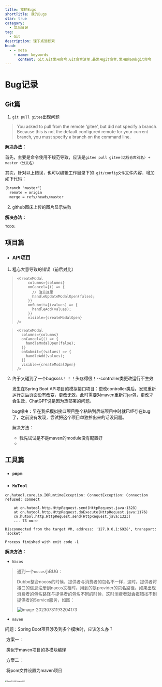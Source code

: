 ```yaml
---
title: 我的Bugs
shortTitle: 我的Bugs
star: true
category:
  - 菜鸟日记
tag:
  - Git
description: 课下点滴积累
head:
  - - meta
    - name: keywords
      content: Git,Git常用命令,Git命令清单,最常用git命令,常用的60条git命令 
---
```


# Bug记录

## Git篇

1. `git pull gitee`出现问题

> You asked to pull from the remote 'gitee', but did not specify
> a branch. Because this is not the default configured remote
> for your current branch, you must specify a branch on the command line.

**解决办法：**

首先，主要是命令使用不规范导致，应该是`gitee pull gitee(远程仓库别名) + master（分支名） `

其次，针对以上错误，也可以编辑工作目录下的`.git/config文件`文件内容，增加如下代码：

```xml
[branch "master"]
  remote = origin
  merge = refs/heads/master
```

2. github图床上传的图片显示失败

**解决办法：**

`TODO:`

## 项目篇

* ### API项目

1. 粗心大意导致的错误（前后对比）

> ```
> <CreateModal
>      columns={columns}
>      onCancel={() => {
>        // 注意这里
>        handleUpdateModalOpen(false);
>      }}
>      onSubmit={(values) => {
>        handleAdd(values);
>      }}
>      visible={createModalOpen}
> />
> ```

> ```
> <CreateModal
>   columns={columns}
>   onCancel={() => {
>     handleModalOpen(false);
>   }}
>   onSubmit={(values) => {
>     handleAdd(values);
>   }}
>   visible={createModalOpen} 
> />
> ```

2. 终于又碰到了一个bugssss！！！头疼得很！--controller类更改运行不生效

   发生在Spring Boot API项目的模拟接口项目：更改controller类后，发现重新运行之后页面没有改变，更改无效，此时需要对maven重新打jar包，更改才会生效，ChatGPT说是因为热部署的问题。

   bug缘由：早在我把模拟接口项目整个粘贴到后端项目中时就已经存在bug了，之前没有发现，尝试把这个项目单独拎出来的话没问题。

   解决方法：
   
   * 我先试试是不是maven的module没有配置好
   * ​	





## 工具篇

* ### `pnpm`





* ### `HuTool`

```shell
cn.hutool.core.io.IORuntimeException: ConnectException: Connection refused: connect

	at cn.hutool.http.HttpRequest.send(HttpRequest.java:1328)
	at cn.hutool.http.HttpRequest.doExecute(HttpRequest.java:1176)
	cn.hutool.http.HttpRequest.send(HttpRequest.java:1323)
	... 73 more

Disconnected from the target VM, address: '127.0.0.1:6928', transport: 'socket'

Process finished with exit code -1
```

**解决方法：**



* `Nacos`

> 遇到一个`nocos`小BUG：
>
> Dubbo整合nocos的时候，提供者与消费者的包名不一样，这时，提供者将接口的信息注册到nacos文档时，用到的是provider的包名路径，如果出现消费者的包名路径与提供者的包名不同的时候，这时消费者就会报错找不到提供者的Service服务，如图：
>
> ![image-20230731193204173](https://cdn.jsdelivr.net/gh/wl2o2o/blogCdn/img/202307311932647.png)

* `maven`

问题：Spring Boot项目涉及到多个模块时，应该怎么办？

​	方案一：

​		类似于maven项目的多模块编译

​	方案二：

​		将pom文件设置为maven项目

​		<img src="https://cdn.jsdelivr.net/gh/wl2o2o/blogCdn/img/202308010328505.png" alt="将pom文件设置为maven项目" style="zoom:33%;" />

